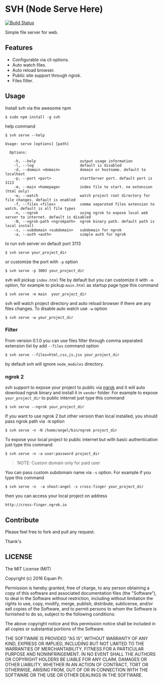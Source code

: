 # SVH (Node Serve Here)


[![Build Status](https://travis-ci.org/junwatu/svh.png?branch=master)](https://travis-ci.org/junwatu/svh)

Simple file server for web.

## Features

- Configurable via cli options.
- Auto watch files.
- Auto reload browser.
- Public site support through ngrok.
- Files filter.

## Usage

Install svh via the awesome npm

```
$ sudo npm install -g svh
```

help command

```
$ svh serve --help

Usage: serve [options] [path]

  Options:

    -h, --help                    output usage information
    -l, --log                     default is disabled
    -d, --domain <domain>         domain or hostname. default to localhost
    -p, --port <port>             startServer port. default port is 3113
    -m, --main <homepage>         index file to start. no extension (html only)
    -w, --watch                   watch project root directory for file changes. default is enabled
    -f, --files <files>           comma separated files extension to watch. default is all file types
    -n, --ngrok                   using ngrok to expose local web server to internet. default is disabled
    -N, --ngrok-path <ngrokpath>  ngrok binary path. default path is local install
    -s, --subdomain <subdomain>   subdomain for ngrok
    -a, --auth <auth>             simple auth for ngrok

```

to run svh server on default port 3113

```
$ svh serve your_project_dir
```

or customize the port with `-p` option

```
$ svh serve -p 3003 your_project_dir
```

svh will pickup `index.html` file by default but you can customize it with `-m` option, for example to pickup `main.html` as startup page type this command

```
$ svh serve -m main  your_project_dir
```

svh will watch project directory and auto reload browser if there are any files changes.
To disable auto watch use `-w` option

```
$ svh serve -w your_project_dir
```
### Filter

From version 0.1.0 you can use files filter through comma separated extension list by add `--files` command option

```
$ svh serve --files=html,css,js,jsx your_project_dir
```

by default svh will ignore `node_modules` directory.

### ngrok 2

svh support to expose your project to public via [ngrok][1] and it will auto download ngrok binary and install it in `vendor` folder. For example to expose `your_project_dir` to public internet just type this command

```
$ svh serve --ngrok your_project_dir

```

If you want to use ngrok 2 but other version than local installed, you should pass ngrok path via `-N` option

```
$ svh serve -n -N /home/angel/bin/ngrok project_dir
```

To expose your local project to public internet but with basic authentication just type this command

```
$ svh serve -n -a user:password project_dir
```

> NOTE: Custom domain only for paid user 

You can pass custom subdomain name via `-s` option. For example if you type this command

```
$ svh serve -n  -a shoot:angel -s cross-finger your_project_dir
```
then you can access your local project on address

```
http://cross-finger.ngrok.io
```

## Contribute

Please feel free to fork and pull any request.

Thank's


## LICENSE

The MIT License (MIT)

Copyright (c) 2016 Equan Pr.

Permission is hereby granted, free of charge, to any person obtaining a copy of this software and associated
documentation files (the "Software"), to deal in the Software without restriction, including without limitation
the rights to use, copy, modify, merge, publish, distribute, sublicense, and/or sell copies of the Software, and
to permit persons to whom the Software is furnished to do so, subject to the following conditions:

The above copyright notice and this permission notice shall be included in all copies or substantial portions of
the Software.

THE SOFTWARE IS PROVIDED "AS IS", WITHOUT WARRANTY OF ANY KIND, EXPRESS OR IMPLIED, INCLUDING BUT NOT LIMITED TO
THE WARRANTIES OF MERCHANTABILITY, FITNESS FOR A PARTICULAR PURPOSE AND NONINFRINGEMENT. IN NO EVENT SHALL THE AUTHORS
OR COPYRIGHT HOLDERS BE LIABLE FOR ANY CLAIM, DAMAGES OR OTHER LIABILITY, WHETHER IN AN ACTION OF CONTRACT, TORT
OR OTHERWISE, ARISING FROM, OUT OF OR IN CONNECTION WITH THE SOFTWARE OR THE USE OR OTHER DEALINGS IN THE SOFTWARE.


  [1]: https://ngrok.com/
